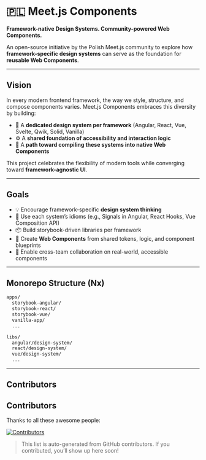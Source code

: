 # 🇵🇱 Meet.js Components

**Framework-native Design Systems. Community-powered Web Components.**

An open-source initiative by the Polish Meet.js community to explore 
how **framework-specific design systems** can serve as the foundation for **reusable Web Components**.

---

## Vision

In every modern frontend framework, the way we style, structure, and compose components varies. 
Meet.js Components embraces this diversity by building:

- 🧩 A **dedicated design system per framework** (Angular, React, Vue, Svelte, Qwik, Solid, Vanilla)
- ⚙️ A **shared foundation of accessibility and interaction logic**
- 🔄 A **path toward compiling these systems into native Web Components**

This project celebrates the flexibility of modern tools while converging toward **framework-agnostic UI**.

---

## Goals

- 💡 Encourage framework-specific **design system thinking**
- 🎨 Use each system’s idioms (e.g., Signals in Angular, React Hooks, Vue Composition API)
- 📦 Build storybook-driven libraries per framework
- 🔧 Create **Web Components** from shared tokens, logic, and component blueprints
- 🤝 Enable cross-team collaboration on real-world, accessible components

---

## Monorepo Structure (Nx)

```bash
apps/
  storybook-angular/
  storybook-react/
  storybook-vue/
  vanilla-app/
  ...

libs/
  angular/design-system/
  react/design-system/
  vue/design-system/
  ...
```
---
## Contributors
## Contributors

Thanks to all these awesome people:

[![Contributors](https://contrib.rocks/image?repo=meetjs-components/meetjs-components)](https://github.com/meetjs-components/meetjs-components/graphs/contributors)

<!-- contributors:start -->
<!-- contributors:end -->

> This list is auto-generated from GitHub contributors. If you contributed, you’ll show up here soon!
